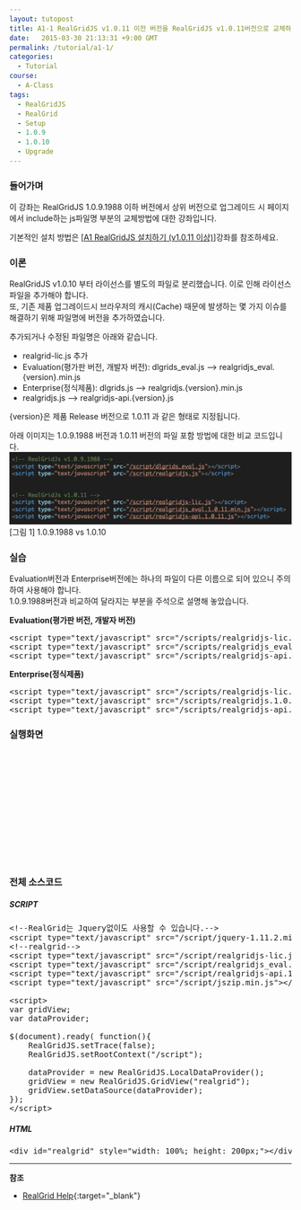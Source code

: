 ```yaml
---
layout: tutopost
title: A1-1 RealGridJS v1.0.11 이전 버전을 RealGridJS v1.0.11버전으로 교체하기
date:   2015-03-30 21:13:31 +9:00 GMT
permalink: /tutorial/a1-1/
categories:
  - Tutorial
course:
  - A-Class
tags: 
  - RealGridJS
  - RealGrid
  - Setup
  - 1.0.9
  - 1.0.10
  - Upgrade
---
```


### 들어가며

이 강좌는 RealGridJS 1.0.9.1988 이하 버전에서 상위 버전으로 업그레이드 시 페이지에서 include하는 js파일명 부분의 교체방법에 대한 강좌입니다.    

기본적인 설치 방법은 \[[A1 RealGridJS 설치하기 (v1.0.11 이상)](/tutorial/a1)\]강좌를 참조하세요.

### 이론

RealGridJS v1.0.10 부터 라이선스를 별도의 파일로 분리했습니다. 이로 인해 라이선스파일을 추가해야 합니다.    
또, 기존 제품 업그레이드시 브라우저의 캐시(Cache) 때문에 발생하는 몇 가지 이슈를 해결하기 위해 파일명에 버전을 추가하였습니다.

추가되거나 수정된 파일명은 아래와 같습니다.

* realgrid-lic.js 추가
* Evaluation(평가판 버전, 개발자 버전): dlgrids_eval.js --> realgridjs_eval.{version}.min.js
* Enterprise(정식제품): dlgrids.js --> realgridjs.{version}.min.js 
* realgridjs.js --> realgridjs-api.{version}.js

{version}은 제품 Release 버전으로 1.0.11 과 같은 형태로 지정됩니다.

아래 이미지는 1.0.9.1988 버전과 1.0.11 버전의 파일 포함 방법에 대한 비교 코드입니다.
![](/images/tutorials/a1-1.png)
\[그림 1\] 1.0.9.1988 vs 1.0.10

### 실습

Evaluation버전과 Enterprise버전에는 하나의 파일이 다른 이름으로 되어 있으니 주의하여 사용해야 합니다.    
1.0.9.1988버전과 비교하여 달라지는 부분을 주석으로 설명해 놓았습니다.

**Evaluation(평가판 버전, 개발자 버전)**

<pre class="prettyprint">
&lt;script type="text/javascript" src="/scripts/realgridjs-lic.js"&gt;&lt;/script&gt;
&lt;script type="text/javascript" src="/scripts/realgridjs_eval.1.0.11.min.js"&gt;&lt;/script&gt;
&lt;script type="text/javascript" src="/scripts/realgridjs-api.1.0.11.js"&gt;&lt;/script&gt;</pre>

**Enterprise(정식제품)**

<pre class="prettyprint">
&lt;script type="text/javascript" src="/scripts/realgridjs-lic.js"&gt;&lt;/script&gt;
&lt;script type="text/javascript" src="/scripts/realgridjs.1.0.11.min.js"&gt;&lt;/script&gt;
&lt;script type="text/javascript" src="/scripts/realgridjs-api.1.0.11.js"&gt;&lt;/script&gt;</pre>

### 실행화면

<script type="text/javascript" src="/script/realgridjs-lic.js"></script>
<script type="text/javascript" src="/script/realgridjs_eval.1.0.11.min.js"></script>
<script type="text/javascript" src="/script/realgridjs-api.1.0.11.js"></script>
<script type="text/javascript" src="/script/jszip.min.js"></script>
<script>
var gridView;
var dataProvider;

$(document).ready( function(){
    RealGridJS.setTrace(false);
    RealGridJS.setRootContext("/script");
    
    dataProvider = new RealGridJS.LocalDataProvider();
    gridView = new RealGridJS.GridView("realgrid");
    gridView.setDataSource(dataProvider);    
});   
</script>

<div id="realgrid" style="width: 100%; height: 200px;"></div>
<p></p>

### 전체 소스코드

##### SCRIPT    
<pre class="prettyprint full-source-script">
&lt;!--RealGrid&#xb294; Jquery&#xc5c6;&#xc774;&#xb3c4; &#xc0ac;&#xc6a9;&#xd560; &#xc218; &#xc788;&#xc2b5;&#xb2c8;&#xb2e4;.--&gt;
&lt;script type=&quot;text/javascript&quot; src=&quot;/script/jquery-1.11.2.min.js&quot;&gt;&lt;/script&gt;
&lt;!--realgrid--&gt;
&lt;script type=&quot;text/javascript&quot; src=&quot;/script/realgridjs-lic.js&quot;&gt;&lt;/script&gt;
&lt;script type=&quot;text/javascript&quot; src=&quot;/script/realgridjs_eval.1.0.11.min.js&quot;&gt;&lt;/script&gt;
&lt;script type=&quot;text/javascript&quot; src=&quot;/script/realgridjs-api.1.0.11.js&quot;&gt;&lt;/script&gt;
&lt;script type=&quot;text/javascript&quot; src=&quot;/script/jszip.min.js&quot;&gt;&lt;/script&gt;

&lt;script&gt;
var gridView;
var dataProvider;

$(document).ready( function(){
    RealGridJS.setTrace(false);
    RealGridJS.setRootContext(&quot;/script&quot;);
    
    dataProvider = new RealGridJS.LocalDataProvider();
    gridView = new RealGridJS.GridView(&quot;realgrid&quot;);
    gridView.setDataSource(dataProvider);    
});   
&lt;/script&gt;
</pre>

##### HTML
<pre class="prettyprint full-source-html">
&lt;div id=&quot;realgrid&quot; style=&quot;width: 100%; height: 200px;&quot;&gt;&lt;/div&gt;
</pre>

---
**참조**

* [RealGrid Help](http://help.realgrid.com){:target="_blank"}